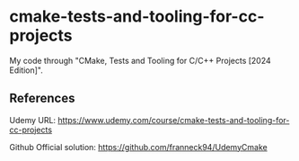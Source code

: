 # cmake-tests-and-tooling-for-cc-projects

My code through "CMake, Tests and Tooling for C/C++ Projects [2024 Edition]".


## References

Udemy URL: <https://www.udemy.com/course/cmake-tests-and-tooling-for-cc-projects>

Github Official solution: <https://github.com/franneck94/UdemyCmake>

